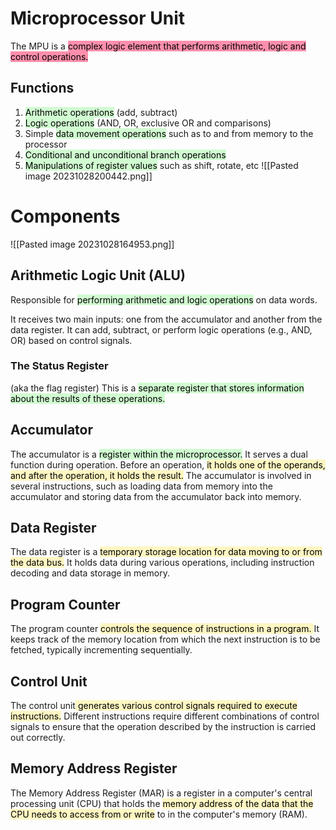 # Microprocessor Unit
The MPU is a <mark style="background: #FF5582A6;">complex logic element that performs arithmetic, logic and control operations.</mark>

## Functions
1. <mark style="background: #BBFABBA6;">Arithmetic operations</mark> (add, subtract) 
2. <mark style="background: #BBFABBA6;">Logic operations</mark> (AND, OR, exclusive OR and comparisons) 
3. Simple <mark style="background: #BBFABBA6;">data movement operations</mark> such as to and from memory to the processor 
4. <mark style="background: #BBFABBA6;">Conditional and unconditional branch operations</mark> 
5. <mark style="background: #BBFABBA6;">Manipulations of register values</mark> such as shift, rotate, etc
![[Pasted image 20231028200442.png]]
# Components
![[Pasted image 20231028164953.png]]
## **Arithmetic Logic Unit (ALU)** 
Responsible for <mark style="background: #BBFABBA6;">performing arithmetic and logic operations</mark> on data words. 

It receives two main inputs: one from the accumulator and another from the data register. It can add, subtract, or perform logic operations (e.g., AND, OR) based on control signals.

### The Status Register
(aka the flag register) This is a <mark style="background: #BBFABBA6;">separate register that stores information about the results of these operations.</mark>
## **Accumulator** 

The accumulator is a <mark style="background: #BBFABBA6;">register within the microprocessor.</mark> It serves a dual function during operation. Before an operation, <mark style="background: #FFF3A3A6;">it holds one of the operands, and after the operation, it holds the result.</mark> The accumulator is involved in several instructions, such as loading data from memory into the accumulator and storing data from the accumulator back into memory.

## **Data Register** 

The data register is a <mark style="background: #FFF3A3A6;">temporary storage location for data moving to or from the data bus.</mark> It holds data during various operations, including instruction decoding and data storage in memory.

## **Program Counter** 

The program counter <mark style="background: #FFF3A3A6;">controls the sequence of instructions in a program. </mark>It keeps track of the memory location from which the next instruction is to be fetched, typically incrementing sequentially.

## **Control Unit** 

The control unit<mark style="background: #FFF3A3A6;"> generates various control signals required to execute instructions.</mark> Different instructions require different combinations of control signals to ensure that the operation described by the instruction is carried out correctly.

## Memory Address Register

The Memory Address Register (MAR) is a register in a computer's central processing unit (CPU) that holds the <mark style="background: #FFF3A3A6;">memory address of the data that the CPU needs to access from or write</mark> to in the computer's memory (RAM).

